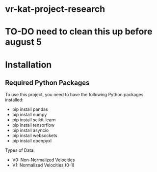 # vr-kat-project-research
# TO-DO need to clean this up before august 5


# Installation

## Required Python Packages

To use this project, you need to have the following Python packages installed:

- pip install pandas
- pip install numpy
- pip install scikit-learn
- pip install tensorflow
- pip install asyncio
- pip install websockets
- pip install openpyxl


Types of Data:
 - V0: Non-Normalized Velocities
 - V1: Normalized Velocities (0-1)